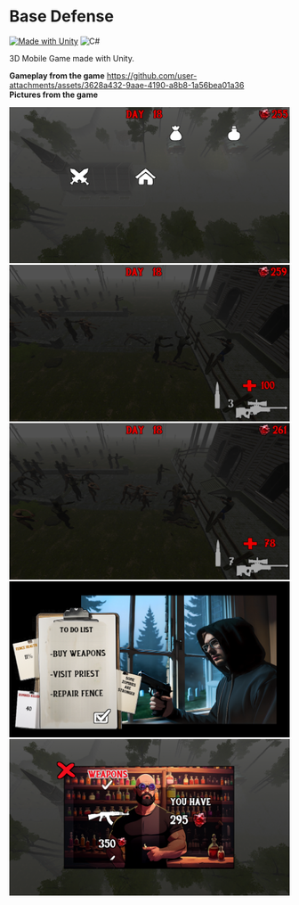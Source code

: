 # Base Defense

[![Made with Unity](https://img.shields.io/badge/Made%20with-Unity-57b9d3.svg?style=for-the-badge&logo=unity)](https://unity3d.com)
![C#](https://img.shields.io/badge/c%23-%23239120.svg?style=for-the-badge&logo=csharp&logoColor=white)

3D Mobile Game made with Unity.

**Gameplay from the game**
https://github.com/user-attachments/assets/3628a432-9aae-4190-a8b8-1a56bea01a36    
**Pictures from the game**

![alt text](https://github.com/AliBacik/BaseDefense3D/blob/main/Pictures/1.png)
![alt text](https://github.com/AliBacik/BaseDefense3D/blob/main/Pictures/2.png)
![alt text](https://github.com/AliBacik/BaseDefense3D/blob/main/Pictures/3.png)
![alt text](https://github.com/AliBacik/BaseDefense3D/blob/main/Pictures/4.png)
![alt text](https://github.com/AliBacik/BaseDefense3D/blob/main/Pictures/5.png)



